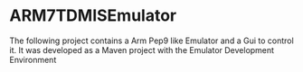 # ARM7TDMISEmulator
The following project contains a Arm Pep9 like Emulator and a Gui to control it. It was developed as a Maven project with the Emulator Development Environment
